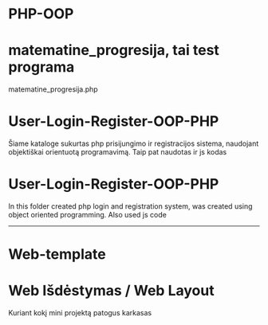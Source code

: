 # PHP-OOP
# matematine_progresija, tai test programa
  matematine_progresija.php

# User-Login-Register-OOP-PHP
  
  Šiame kataloge sukurtas php prisijungimo ir registracijos sistema,
  naudojant objektiškai orientuotą programavimą. Taip pat naudotas ir js kodas 

  # User-Login-Register-OOP-PHP
  In this folder created php login and registration system,
  was created using object oriented programming. Also used js code
  
  ------------------------------------------------------------------------
# Web-template
# Web Išdėstymas / Web Layout

   Kuriant kokį mini projektą patogus karkasas 
